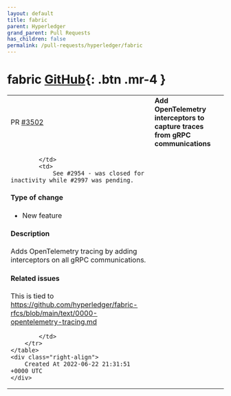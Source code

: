 ```yaml
---
layout: default
title: fabric
parent: Hyperledger
grand_parent: Pull Requests
has_children: false
permalink: /pull-requests/hyperledger/fabric
---
```


# fabric <span class="fs-3 right-align">[GitHub](https://github.com/hyperledger/fabric){: .btn .mr-4 }</span>


<div>
    <table>
        <tr>
            <td>
                PR <a href="https://github.com/hyperledger/fabric/pull/3502" class=".btn">#3502</a>
            </td>
            <td>
                <b>
                    Add OpenTelemetry interceptors to capture traces from gRPC communications
                </b>
            </td>
        </tr>
        <tr>
            <td>
                
            </td>
            <td>
                See #2954 - was closed for inactivity while #2997 was pending.

#### Type of change
- New feature

#### Description

Adds OpenTelemetry tracing by adding interceptors on all gRPC communications.

#### Related issues
This is tied to https://github.com/hyperledger/fabric-rfcs/blob/main/text/0000-opentelemetry-tracing.md

            </td>
        </tr>
    </table>
    <div class="right-align">
        Created At 2022-06-22 21:31:51 +0000 UTC
    </div>
</div>

